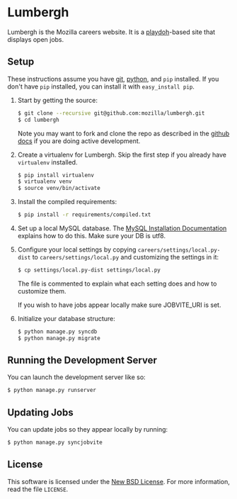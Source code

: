 Lumbergh
=======

Lumbergh is the Mozilla careers website. It is a [playdoh][gh-playdoh]-based site
that displays open jobs.

[gh-playdoh]: https://github.com/mozilla/playdoh

Setup
-----
These instructions assume you have [git][], [python][], and `pip` installed. If
you don't have `pip` installed, you can install it with `easy_install pip`.


1. Start by getting the source:

   ```sh
   $ git clone --recursive git@github.com:mozilla/lumbergh.git
   $ cd lumbergh
   ```
   Note you may want to fork and clone the repo as described in the
   [github docs][git-clone] if you are doing active development.

2. Create a virtualenv for Lumbergh. Skip the first step if you already have
   `virtualenv` installed.

   ```sh
   $ pip install virtualenv
   $ virtualenv venv
   $ source venv/bin/activate
   ```

3. Install the compiled requirements:

   ```sh
   $ pip install -r requirements/compiled.txt
   ```

4. Set up a local MySQL database. The [MySQL Installation Documentation][mysql]
   explains how to do this. Make sure your DB is utf8.

5. Configure your local settings by copying `careers/settings/local.py-dist` to
   `careers/settings/local.py` and customizing the settings in it:

   ```sh
   $ cp settings/local.py-dist settings/local.py
   ```

   The file is commented to explain what each setting does and how to customize
   them.

   If you wish to have jobs appear locally make sure JOBVITE_URI is set.

6. Initialize your database structure:

   ```sh
   $ python manage.py syncdb
   $ python manage.py migrate
   ```

Running the Development Server
------------------------------
You can launch the development server like so:

```sh
$ python manage.py runserver
```

Updating Jobs
------------------------------
You can update jobs so they appear locally by running:

```sh
$ python manage.py syncjobvite
```


[git]: http://git-scm.com/
[git-clone]: https://help.github.com/articles/fork-a-repo
[python]: http://www.python.org/
[mysql]: http://dev.mysql.com/doc/refman/5.6/en/installing.html
[gh-playdoh]: https://github.com/mozilla/playdoh


License
-------
This software is licensed under the [New BSD License][BSD]. For more
information, read the file ``LICENSE``.

[BSD]: http://creativecommons.org/licenses/BSD/
